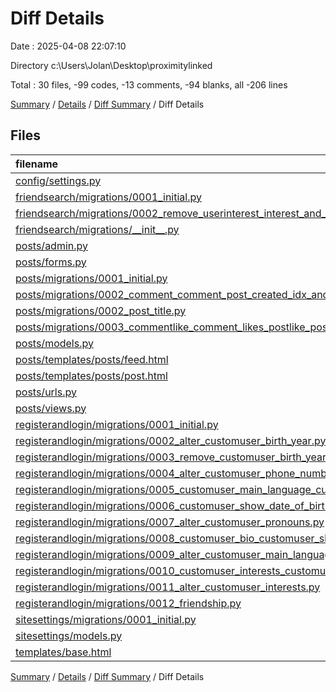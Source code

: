 # Diff Details

Date : 2025-04-08 22:07:10

Directory c:\\Users\\Jolan\\Desktop\\proximitylinked

Total : 30 files,  -99 codes, -13 comments, -94 blanks, all -206 lines

[Summary](results.md) / [Details](details.md) / [Diff Summary](diff.md) / Diff Details

## Files
| filename | language | code | comment | blank | total |
| :--- | :--- | ---: | ---: | ---: | ---: |
| [config/settings.py](/config/settings.py) | Python | 1 | 0 | 0 | 1 |
| [friendsearch/migrations/0001\_initial.py](/friendsearch/migrations/0001_initial.py) | Python | -25 | -1 | -7 | -33 |
| [friendsearch/migrations/0002\_remove\_userinterest\_interest\_and\_more.py](/friendsearch/migrations/0002_remove_userinterest_interest_and_more.py) | Python | -21 | -1 | -6 | -28 |
| [friendsearch/migrations/\_\_init\_\_.py](/friendsearch/migrations/__init__.py) | Python | 0 | 0 | -1 | -1 |
| [posts/admin.py](/posts/admin.py) | Python | -37 | -4 | -15 | -56 |
| [posts/forms.py](/posts/forms.py) | Python | -1 | 0 | -6 | -7 |
| [posts/migrations/0001\_initial.py](/posts/migrations/0001_initial.py) | Python | -13 | 0 | 0 | -13 |
| [posts/migrations/0002\_comment\_comment\_post\_created\_idx\_and\_more.py](/posts/migrations/0002_comment_comment_post_created_idx_and_more.py) | Python | 21 | 1 | 6 | 28 |
| [posts/migrations/0002\_post\_title.py](/posts/migrations/0002_post_title.py) | Python | -13 | -1 | -6 | -20 |
| [posts/migrations/0003\_commentlike\_comment\_likes\_postlike\_post\_likes\_and\_more.py](/posts/migrations/0003_commentlike_comment_likes_postlike_post_likes_and_more.py) | Python | 61 | 1 | 6 | 68 |
| [posts/models.py](/posts/models.py) | Python | 95 | -3 | 18 | 110 |
| [posts/templates/posts/feed.html](/posts/templates/posts/feed.html) | HTML | 301 | 12 | 20 | 333 |
| [posts/templates/posts/post.html](/posts/templates/posts/post.html) | HTML | -289 | -3 | -42 | -334 |
| [posts/urls.py](/posts/urls.py) | Python | 6 | -1 | -1 | 4 |
| [posts/views.py](/posts/views.py) | Python | -43 | -3 | -6 | -52 |
| [registerandlogin/migrations/0001\_initial.py](/registerandlogin/migrations/0001_initial.py) | Python | 31 | 0 | 0 | 31 |
| [registerandlogin/migrations/0002\_alter\_customuser\_birth\_year.py](/registerandlogin/migrations/0002_alter_customuser_birth_year.py) | Python | -12 | -1 | -6 | -19 |
| [registerandlogin/migrations/0003\_remove\_customuser\_birth\_year\_and\_more.py](/registerandlogin/migrations/0003_remove_customuser_birth_year_and_more.py) | Python | -21 | -1 | -6 | -28 |
| [registerandlogin/migrations/0004\_alter\_customuser\_phone\_number.py](/registerandlogin/migrations/0004_alter_customuser_phone_number.py) | Python | -13 | -1 | -6 | -20 |
| [registerandlogin/migrations/0005\_customuser\_main\_language\_customuser\_profile\_picture\_and\_more.py](/registerandlogin/migrations/0005_customuser_main_language_customuser_profile_picture_and_more.py) | Python | -22 | -1 | -6 | -29 |
| [registerandlogin/migrations/0006\_customuser\_show\_date\_of\_birth\_customuser\_show\_email\_and\_more.py](/registerandlogin/migrations/0006_customuser_show_date_of_birth_customuser_show_email_and_more.py) | Python | -42 | -1 | -6 | -49 |
| [registerandlogin/migrations/0007\_alter\_customuser\_pronouns.py](/registerandlogin/migrations/0007_alter_customuser_pronouns.py) | Python | -12 | -1 | -6 | -19 |
| [registerandlogin/migrations/0008\_customuser\_bio\_customuser\_show\_bio.py](/registerandlogin/migrations/0008_customuser_bio_customuser_show_bio.py) | Python | -17 | -1 | -6 | -24 |
| [registerandlogin/migrations/0009\_alter\_customuser\_main\_language\_and\_more.py](/registerandlogin/migrations/0009_alter_customuser_main_language_and_more.py) | Python | -17 | -1 | -6 | -24 |
| [registerandlogin/migrations/0010\_customuser\_interests\_customuser\_location.py](/registerandlogin/migrations/0010_customuser_interests_customuser_location.py) | Python | -18 | -1 | -6 | -25 |
| [registerandlogin/migrations/0011\_alter\_customuser\_interests.py](/registerandlogin/migrations/0011_alter_customuser_interests.py) | Python | -12 | -1 | -6 | -19 |
| [registerandlogin/migrations/0012\_friendship.py](/registerandlogin/migrations/0012_friendship.py) | Python | -22 | -1 | -6 | -29 |
| [sitesettings/migrations/0001\_initial.py](/sitesettings/migrations/0001_initial.py) | Python | 14 | 1 | 7 | 22 |
| [sitesettings/models.py](/sitesettings/models.py) | Python | 2 | 0 | 0 | 2 |
| [templates/base.html](/templates/base.html) | HTML | 19 | 0 | 5 | 24 |

[Summary](results.md) / [Details](details.md) / [Diff Summary](diff.md) / Diff Details